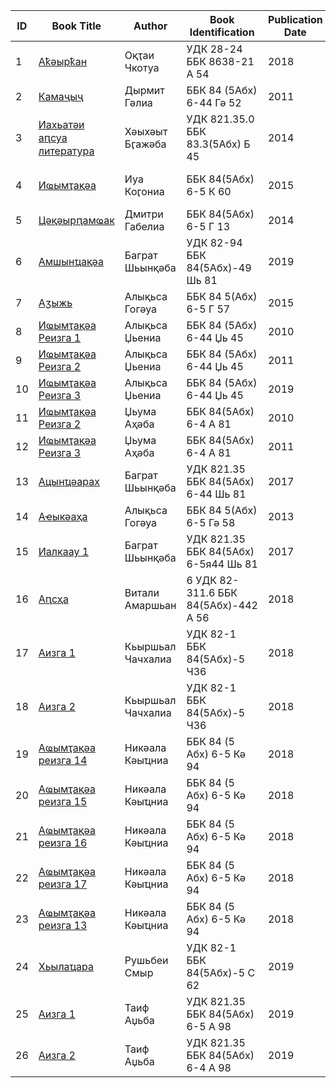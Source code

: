 |**ID**|**Book Title**|**Author**|**Book Identification**|**Publication Date**|**CC0**|**Comments**|
|-|-|-|-|-|-|-|
|1|[Аҟәырҟан](https://github.com/danielinux7/abkhazian-books/blob/main/1.pdf)|Оқҭаи Чкотуа|УДК 28-24 ББК 8638-21 А 54|2018|![][1]|By author(s)|
|2|[Камаҷыҷ](https://github.com/danielinux7/abkhazian-books/blob/main/2.pdf)|Дырмит Гәлиа|ББК 84 (5Абх) 6-44 Гә 52|2011|![][1]|Reprint 1940|
|3|[Иахьатәи аԥсуа литература](https://github.com/danielinux7/abkhazian-books/blob/main/3.pdf)|Хәыхәыт Бӷажәба|УДК 821.35.0 ББК 83.3(5Абх) Б 45|2014|![][1]|Reprint 1933|
|4|[Иҩымҭақәа](https://github.com/danielinux7/abkhazian-books/blob/main/4.pdf)|Иуа Коӷониа|ББК 84(5Абх) 6-5 К 60|2015|![][1]|Reprint (1904-1928)|
|5|[Цәқәырԥамҩак](https://github.com/danielinux7/abkhazian-books/blob/main/5.pdf)|Дмитри Габелиа|ББК 84(5Абх) 6-5 Г 13|2014|![][1]|By author(s)|
|6|[Амшынҵақәа](https://github.com/danielinux7/abkhazian-books/blob/main/6.pdf)|Баграт Шьынқәба|УДК 82-94 ББК 84(5Абх)-49 Шь 81|2019|![][1]|By author(s)|
|7|[Аӡыжь](https://github.com/danielinux7/abkhazian-books/blob/main/7.pdf)|Алықьса Гогәуа|ББК 84 5(Абх) 6-5 Г 57|2015|![][1]|By author(s)|
|8|[Иҩымҭақәа Реизга 1](https://github.com/danielinux7/abkhazian-books/blob/main/8.pdf)|Алықьса Џьениа|ББК 84 (5Абх) 6-44 Џь 45|2010|![][1]|By author(s)|
|9|[Иҩымҭақәа Реизга 2](https://github.com/danielinux7/abkhazian-books/blob/main/9.pdf)|Алықьса Џьениа|ББК 84 (5Абх) 6-44 Џь 45|2011|![][1]|By author(s)|
|10|[Иҩымҭақәа Реизга 3](https://github.com/danielinux7/abkhazian-books/blob/main/10.pdf)|Алықьса Џьениа|ББК 84 (5Абх) 6-44 Џь 45|2019|![][1]|By author(s)|
|11|[Иҩымҭақәа Реизга 2](https://github.com/danielinux7/abkhazian-books/blob/main/11.pdf)|Џьума Аҳәба|ББК 84(5Абх) 6-4 А 81|2010|![][1]|By author(s)|
|12|[Иҩымҭақәа Реизга 3](https://github.com/danielinux7/abkhazian-books/blob/main/12.pdf)|Џьума Аҳәба|ББК 84(5Абх) 6-4 А 81|2011|![][1]|By author(s)|
|13|[Ацынҵәарах](https://github.com/danielinux7/abkhazian-books/blob/main/13.pdf)|Баграт Шьынқәба|УДК 821.35 ББК 84(5Абх) 6-44 Шь 81|2017|![][1]|By author(s)|
|14|[Аҽыкәаҳа](https://github.com/danielinux7/abkhazian-books/blob/main/14.pdf)|Алықьса Гогәуа|ББК 84 5(Абх) 6-5 Гә 58|2013|![][1]|By author(s)|
|15|[Иалкаау 1](https://github.com/danielinux7/abkhazian-books/blob/main/15.pdf)|Баграт Шьынқәба|УДК 821.35 ББК 84(5Абх) 6-5я44 Шь 81|2017|![][1]|By author(s)|
|16|[Аԥсҳа](https://github.com/danielinux7/abkhazian-books/blob/main/16.pdf)|Витали Амаршьан|6 УДК 82-311.6 ББК 84(5Абх)-442 А 56|2018|![][1]|By author(s)|
|17|[Аизга 1](https://github.com/danielinux7/abkhazian-books/blob/main/17.pdf)|Кьыршьал Чачхалиа|УДК 82-1 ББК 84(5Абх)-5 Ч36|2018|![][1]|By author(s)|
|18|[Аизга 2](https://github.com/danielinux7/abkhazian-books/blob/main/18.pdf)|Кьыршьал Чачхалиа|УДК 82-1 ББК 84(5Абх)-5 Ч36|2018|![][1]|By author(s)|
|19|[Аҩымҭақәа реизга 14](https://github.com/danielinux7/abkhazian-books/blob/main/19.pdf)|Никәала Кәыҵниа|ББК 84 (5 Абх) 6-5 Кә 94|2018|![][1]|By author(s)|
|20|[Аҩымҭақәа реизга 15](https://github.com/danielinux7/abkhazian-books/blob/main/20.pdf)|Никәала Кәыҵниа|ББК 84 (5 Абх) 6-5 Кә 94|2018|![][1]|By author(s)|
|21|[Аҩымҭақәа реизга 16](https://github.com/danielinux7/abkhazian-books/blob/main/21.pdf)|Никәала Кәыҵниа|ББК 84 (5 Абх) 6-5 Кә 94|2018|![][1]|By author(s)|
|22|[Аҩымҭақәа реизга 17](https://github.com/danielinux7/abkhazian-books/blob/main/22.pdf)|Никәала Кәыҵниа|ББК 84 (5 Абх) 6-5 Кә 94|2018|![][1]|By author(s)|
|23|[Аҩымҭақәа реизга 13](https://github.com/danielinux7/abkhazian-books/blob/main/23.pdf)|Никәала Кәыҵниа|ББК 84 (5 Абх) 6-5 Кә 94|2018|![][1]|By author(s)|
|24|[Хьылаҵара](https://github.com/danielinux7/abkhazian-books/blob/main/24.pdf)|Рушьбеи Смыр|УДК 82-1 ББК 84(5Абх)-5 С 62|2019|![][1]|By author(s)|
|25|[Аизга 1](https://github.com/danielinux7/abkhazian-books/blob/main/25.pdf)|Таиф Аџьба|УДК 821.35 ББК 84(5Абх) 6-5 А 98|2019|![][1]|By author(s)|
|26|[Аизга 2](https://github.com/danielinux7/abkhazian-books/blob/main/26.pdf)|Таиф Аџьба|УДК 821.35 ББК 84(5Абх) 6-4 А 98|2019|![][1]|By author(s)|

[1]: https://img.shields.io/static/v1?label=&message=Yes&color=green
[2]: https://img.shields.io/static/v1?label=&message=No&color=red
